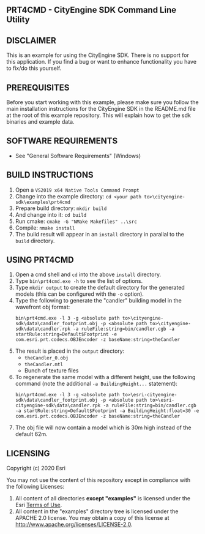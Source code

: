 PRT4CMD - CityEngine SDK Command Line Utility
---------------------------------------------


DISCLAIMER
----------

This is an example for using the CityEngine SDK. There is no support for this application. 
If you find a bug or want to enhance functionality you have to fix/do this yourself.


PREREQUISITES
-------------

Before you start working with this example, please make sure you follow
the main installation instructions for the CityEngine SDK in the
README.md file at the root of this example repository. This will 
explain how to get the sdk binaries and example data.


SOFTWARE REQUIREMENTS
---------------------

- See "General Software Requirements" (Windows)


BUILD INSTRUCTIONS
------------------

1. Open a `VS2019 x64 Native Tools Command Prompt`
1. Change into the example directory: `cd <your path to>\cityengine-sdk\examples\prt4cmd`
1. Prepare build directory: `mkdir build`
1. And change into it: `cd build`
1. Run cmake: `cmake -G "NMake Makefiles" ..\src`
1. Compile: `nmake install`
1. The build result will appear in an `install` directory in parallal to the `build` directory.


USING PRT4CMD
-------------

1. Open a cmd shell and `cd` into the above `install` directory.
1. Type `bin\prt4cmd.exe -h` to see the list of options.
1. Type `mkdir output` to create the default directory for the generated models (this can be configured with the `-o` option).
1. Type the following to generate the "candler" building model in the wavefront obj format:
   ```
   bin\prt4cmd.exe -l 3 -g <absolute path to>\cityengine-sdk\data\candler_footprint.obj -p <absolute path to>\cityengine-sdk\data\candler.rpk -a ruleFile:string=bin/candler.cgb -a startRule:string=Default$Footprint -e com.esri.prt.codecs.OBJEncoder -z baseName:string=theCandler
   ```
1. The result is placed in the `output` directory:
   - `theCandler_0.obj`
   - `theCandler.mtl`
   - Bunch of texture files
1. To regenerate the same model with a different height, use the following command (note the additional `-a BuildingHeight...` statement):
   ```
   bin\prt4cmd.exe -l 3 -g <absolute path to>\esri-cityengine-sdk\data\candler_footprint.obj -p <absolute path to>\esri-cityengine-sdk\data\candler.rpk -a ruleFile:string=bin/candler.cgb -a startRule:string=Default$Footprint -a BuildingHeight:float=30 -e com.esri.prt.codecs.OBJEncoder -z baseName:string=theCandler
   ```
1. The obj file will now contain a model which is 30m high instead of the default 62m.


LICENSING
---------

Copyright (c) 2020 Esri

You may not use the content of this repository except in compliance with the following Licenses:
  1. All content of all directories **except "examples"** is licensed under the Esri [Terms of Use](http://www.esri.com/legal/licensing-translations).
  2. All content in the "examples" directory tree is licensed under the APACHE 2.0 license. You may obtain a copy of this license at http://www.apache.org/licenses/LICENSE-2.0.
